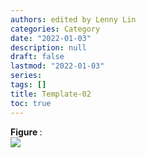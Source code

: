 ```yaml
---
authors: edited by Lenny Lin
categories: Category
date: "2022-01-03"
description: null
draft: false
lastmod: "2022-01-03"
series: 
tags: []
title: Template-02
toc: true
---
```


<figcaption><b>Figure </b>: </figcaption>
<img src = "/docs/images/"/>
<!--more-->

